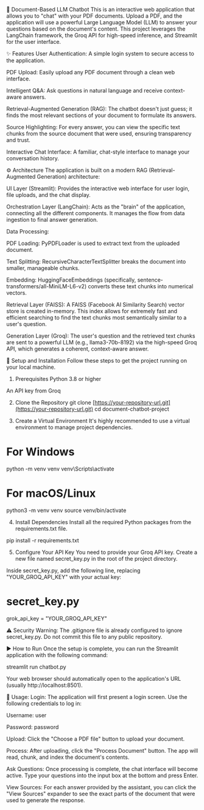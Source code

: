 📄 Document-Based LLM Chatbot
This is an interactive web application that allows you to "chat" with your PDF documents. Upload a PDF, and the application will use a powerful Large Language Model (LLM) to answer your questions based on the document's content. This project leverages the LangChain framework, the Groq API for high-speed inference, and Streamlit for the user interface.

✨ Features
User Authentication: A simple login system to secure access to the application.

PDF Upload: Easily upload any PDF document through a clean web interface.

Intelligent Q&A: Ask questions in natural language and receive context-aware answers.

Retrieval-Augmented Generation (RAG): The chatbot doesn't just guess; it finds the most relevant sections of your document to formulate its answers.

Source Highlighting: For every answer, you can view the specific text chunks from the source document that were used, ensuring transparency and trust.

Interactive Chat Interface: A familiar, chat-style interface to manage your conversation history.

⚙️ Architecture
The application is built on a modern RAG (Retrieval-Augmented Generation) architecture:

UI Layer (Streamlit): Provides the interactive web interface for user login, file uploads, and the chat display.

Orchestration Layer (LangChain): Acts as the "brain" of the application, connecting all the different components. It manages the flow from data ingestion to final answer generation.

Data Processing:

PDF Loading: PyPDFLoader is used to extract text from the uploaded document.

Text Splitting: RecursiveCharacterTextSplitter breaks the document into smaller, manageable chunks.

Embedding: HuggingFaceEmbeddings (specifically, sentence-transformers/all-MiniLM-L6-v2) converts these text chunks into numerical vectors.

Retrieval Layer (FAISS): A FAISS (Facebook AI Similarity Search) vector store is created in-memory. This index allows for extremely fast and efficient searching to find the text chunks most semantically similar to a user's question.

Generation Layer (Groq): The user's question and the retrieved text chunks are sent to a powerful LLM (e.g., llama3-70b-8192) via the high-speed Groq API, which generates a coherent, context-aware answer.

🚀 Setup and Installation
Follow these steps to get the project running on your local machine.

1. Prerequisites
Python 3.8 or higher

An API key from Groq

2. Clone the Repository
git clone [https://your-repository-url.git](https://your-repository-url.git)
cd document-chatbot-project


3. Create a Virtual Environment
It's highly recommended to use a virtual environment to manage project dependencies.

# For Windows
python -m venv venv
venv\Scripts\activate

# For macOS/Linux
python3 -m venv venv
source venv/bin/activate


4. Install Dependencies
Install all the required Python packages from the requirements.txt file.

pip install -r requirements.txt


5. Configure Your API Key
You need to provide your Groq API key. Create a new file named secret_key.py in the root of the project directory.

Inside secret_key.py, add the following line, replacing "YOUR_GROQ_API_KEY" with your actual key:

# secret_key.py
grok_api_key = "YOUR_GROQ_API_KEY"


⚠️ Security Warning: The .gitignore file is already configured to ignore secret_key.py. Do not commit this file to any public repository.

▶️ How to Run
Once the setup is complete, you can run the Streamlit application with the following command:

streamlit run chatbot.py


Your web browser should automatically open to the application's URL (usually http://localhost:8501).

👤 Usage:
Login: The application will first present a login screen. Use the following credentials to log in:

Username: user

Password: password

Upload: Click the "Choose a PDF file" button to upload your document.

Process: After uploading, click the "Process Document" button. The app will read, chunk, and index the document's contents.

Ask Questions: Once processing is complete, the chat interface will become active. Type your questions into the input box at the bottom and press Enter.

View Sources: For each answer provided by the assistant, you can click the "View Sources" expander to see the exact parts of the document that were used to generate the response.
